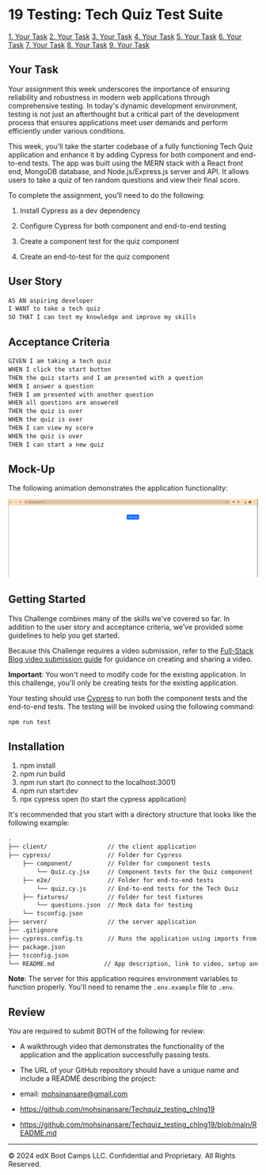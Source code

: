 # 19 Testing: Tech Quiz Test Suite

[1. Your Task](##-Your-Task)
[2. Your Task](##-User-Story)
[3. Your Task](##-Acceptance-Criteria)
[4. Your Task](##-Mock-Up)
[5. Your Task](##-Getting-started)
[6. Your Task](##-Your-Task)
[7. Your Task](##-Installation)
[8. Your Task](##-Review)
[9. Your Task](##-License)


## Your Task

Your assignment this week underscores the importance of ensuring reliability and robustness in modern web applications through comprehensive testing. In today's dynamic development environment, testing is not just an afterthought but a critical part of the development process that ensures applications meet user demands and perform efficiently under various conditions.

This week, you'll take the starter codebase of a fully functioning Tech Quiz application and enhance it by adding Cypress for both component and end-to-end tests. The app was built using the MERN stack with a React front end, MongoDB database, and Node.js/Express.js server and API. It allows users to take a quiz of ten random questions and view their final score.

To complete the assignment, you’ll need to do the following:

1. Install Cypress as a dev dependency

2. Configure Cypress for both component and end-to-end testing

3. Create a component test for the quiz component

4. Create an end-to-test for the quiz component

## User Story

```md
AS AN aspiring developer
I WANT to take a tech quiz
SO THAT I can test my knowledge and improve my skills
```

## Acceptance Criteria

```md
GIVEN I am taking a tech quiz
WHEN I click the start button
THEN the quiz starts and I am presented with a question
WHEN I answer a question
THEN I am presented with another question
WHEN all questions are answered
THEN the quiz is over
WHEN the quiz is over
THEN I can view my score
WHEN the quiz is over
THEN I can start a new quiz
```

## Mock-Up

The following animation demonstrates the application functionality:

![A GIF demonstrates a functioning quiz.](./Assets/19-testing-homework-demo.gif)

## Getting Started

This Challenge combines many of the skills we've covered so far. In addition to the user story and acceptance criteria, we’ve provided some guidelines to help you get started.

Because this Challenge requires a video submission, refer to the [Full-Stack Blog video submission guide](https://coding-boot-camp.github.io/full-stack/computer-literacy/video-submission-guide) for guidance on creating and sharing a video.

**Important**: You won't need to modify code for the existing application. In this challenge, you'll only be creating tests for the existing application.

Your testing should use [Cypress](https://docs.cypress.io/guides/overview/why-cypress) to run both the component tests and the end-to-end tests. The testing will be invoked using the following command:

```bash
npm run test
```
## Installation

1. npm install
2. npm run build
3. npm run start (to connect to the localhost:3001)
4. npm run  start:dev
5. npx cypress open (to start the cypress application)


It's recommended that you start with a directory structure that looks like the following example:

```md
.
├── client/                 // the client application
├── cypress/                // Folder for Cypress
    ├── component/          // Folder for component tests
        └── Quiz.cy.jsx     // Component tests for the Quiz component
    ├── e2e/                // Folder for end-to-end tests
        └── quiz.cy.js      // End-to-end tests for the Tech Quiz
    ├── fixtures/           // Folder for test fixtures
        └── questions.json  // Mock data for testing
    └── tsconfig.json
├── server/                 // the server application
├── .gitignore
├── cypress.config.ts       // Runs the application using imports from lib/
├── package.json
├── tsconfig.json
└── README.md              // App description, link to video, setup and usage instructions           
```

**Note**: The server for this application requires environment variables to function properly. You'll need to rename the `.env.example` file to `.env`.

## Review

You are required to submit BOTH of the following for review:

* A walkthrough video that demonstrates the functionality of the application and the application successfully passing tests.

* The URL of your GitHub repository should have a unique name and include a README describing the project:
* email: mohsinansare@gmail.com
* https://github.com/mohsinansare/Techquiz_testing_chlng19
* https://github.com/mohsinansare/Techquiz_testing_chlng19/blob/main/README.md

---
© 2024 edX Boot Camps LLC. Confidential and Proprietary. All Rights Reserved.
